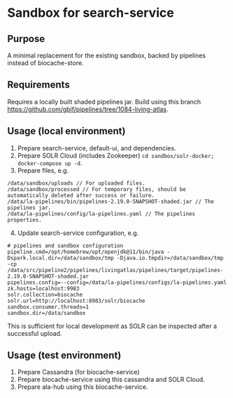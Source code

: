 # Sandbox for search-service

## Purpose

A minimal replacement for the existing sandbox, backed by pipelines instead of biocache-store.

## Requirements

Requires a locally built shaded pipelines jar. Build using this branch https://github.com/gbif/pipelines/tree/1084-living-atlas.

## Usage (local environment)
1. Prepare search-service, default-ui, and dependencies.
2. Prepare SOLR Cloud (includes Zookeeper) `cd sandbox/solr-docker; docker-compose up -d`.
3. Prepare files, e.g.
```
/data/sandbox/uploads // For uploaded files.
/data/sandbox/processed // For temporary files, should be automatically deleted after success or failure.
/data/la-pipelines/bin/pipelines-2.19.0-SNAPSHOT-shaded.jar // The pipelines jar.
/data/la-pipelines/config/la-pipelines.yaml // The pipelines properties.
```
4. Update search-service configuration, e.g.
```properties
# pipelines and sandbox configuration
pipeline.cmd=/opt/homebrew/opt/openjdk@11/bin/java -Dspark.local.dir=/data/sandbox/tmp -Djava.io.tmpdir=/data/sandbox/tmp -cp /data/src/pipeline2/pipelines/livingatlas/pipelines/target/pipelines-2.19.0-SNAPSHOT-shaded.jar
pipelines.config=--config=/data/la-pipelines/configs/la-pipelines.yaml
zk.hosts=localhost:9983
solr.collection=biocache
solr.url=http://localhost:8983/solr/biocache
sandbox.consumer.threads=1
sandbox.dir=/data/sandbox
```

This is sufficient for local development as SOLR can be inspected after a successful upload.

## Usage (test environment)
1. Prepare Cassandra (for biocache-service)
2. Prepare biocache-service using this cassandra and SOLR Cloud.
3. Prepare ala-hub using this biocache-service.
